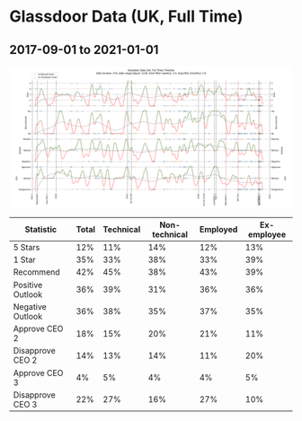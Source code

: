 # Glassdoor Data (UK, Full Time)

## 2017-09-01 to 2021-01-01

![Plot](plot.png)

Statistic|Total|Technical|Non-technical|Employed|Ex-employee
-|-|-|-|-|-
5 Stars|12%|11%|14%|12%|13%
1 Star|35%|33%|38%|33%|39%
Recommend|42%|45%|38%|43%|39%
Positive Outlook|36%|39%|31%|36%|36%
Negative Outlook|36%|38%|35%|37%|35%
Approve CEO 2|18%|15%|20%|21%|11%
Disapprove CEO 2|14%|13%|14%|11%|20%
Approve CEO 3|4%|5%|4%|4%|5%
Disapprove CEO 3|22%|27%|16%|27%|10%